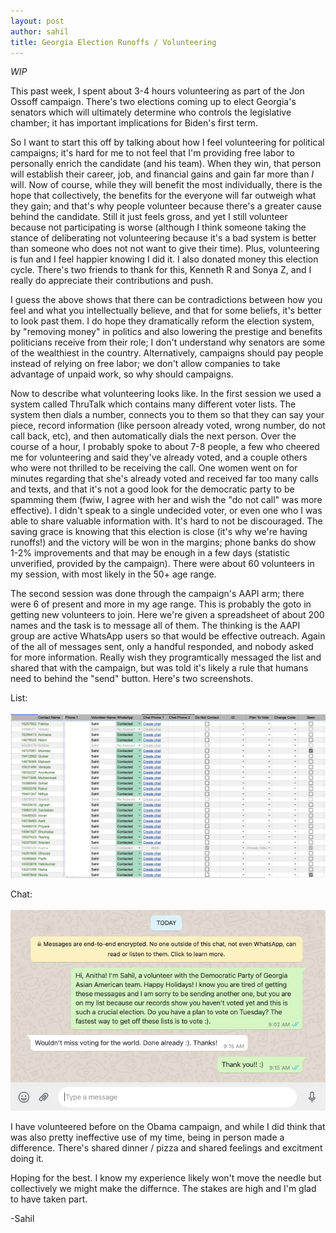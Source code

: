 ```yaml
---
layout: post
author: sahil
title: Georgia Election Runoffs / Volunteering
---
```


*WIP*

This past week, I spent about 3-4 hours volunteering as part of the Jon Ossoff campaign. There's two elections coming up to elect Georgia's senators which will ultimately determine who controls the legislative chamber; it has important implications for Biden's first term.

So I want to start this off by talking about how I feel volunteering for political campaigns; it's hard for me to not feel that I'm providing free labor to personally enrich the candidate (and his team). When they win, that person will establish their career, job, and financial gains and gain far more than *I* will. Now of course, while they will benefit the most individually, there is the hope that collectively, the benefits for the everyone will far outweigh what they gain; and that's why people volunteer because there's a greater cause behind the candidate. Still it just feels gross, and yet I still volunteer because not participating is worse (although I think someone taking the stance of deliberating not volunteering because it's a bad system is better than someone who does not not want to give their time). Plus, volunteering is fun and I feel happier knowing I did it. I also donated money this election cycle. There's two friends to thank for this, Kenneth R and Sonya Z, and I really do appreciate their contributions and push.

I guess the above shows that there can be contradictions between how you feel and what you intellectually believe, and that for some beliefs, it's better to look past them. I do hope they dramatically reform the election system, by "removing money" in politics and also lowering the prestige and benefits politicians receive from their role; I don't understand why senators are some of the wealthiest in the country. Alternatively, campaigns should pay people instead of relying on free labor; we don't allow companies to take advantage of unpaid work, so why should campaigns.

Now to describe what volunteering looks like. In the first session we used a system called ThruTalk which contains many different voter lists. The system then dials a number, connects you to them so that they can say your piece, record information (like persoon already voted, wrong number, do not call back, etc), and then automatically dials the next person. Over the course of a hour, I probably spoke to about 7-8 people, a few who cheered me for volunteering and said they've already voted, and a couple others who were not thrilled to be receiving the call. One women went on for minutes regarding that she's already voted and received far too many calls and texts, and that it's not a good look for the democratic party to be spamming them (fwiw, I agree with her and wish the "do not call" was more effective). I didn't speak to a single undecided voter, or even one who I was able to share valuable information with. It's hard to not be discouraged. The saving grace is knowing that this election is close (it's why we're having runoffs!) and the victory will be won in the margins; phone banks do show 1-2% improvements and that may be enough in a few days (statistic unverified, provided by the campaign). There were about 60 volunteers in my session, with most likely in the 50+ age range.

The second session was done through the campaign's AAPI arm; there were 6 of present and more in my age range. This is probably the goto in getting new volunteers to join. Here we're given a spreadsheet of about 200 names and the task is to message all of them. The thinking is the AAPI group are active WhatsApp users so that would be effective outreach. Again of the all of messages sent, only a handful responded, and nobody asked for more information. Really wish they programtically messaged the list and shared that with the campaign, but was told it's likely a rule that humans need to behind the "send" button. Here's two screenshots.

List:
<br><br>
<a href="/assets/images/georgia_volunteering/list.jpg"><img src="/assets/images/georgia_volunteering/list.jpg" width="1000"/></a>
<br>

Chat:
<br><br>
<a href="/assets/images/georgia_volunteering/chat.jpg"><img src="/assets/images/georgia_volunteering/chat.jpg"/></a>
<br>

I have volunteered before on the Obama campaign, and while I did think that was also pretty ineffective use of my time, being in person made a difference. There's shared dinner / pizza and shared feelings and excitment doing it.

Hoping for the best. I know my experience likely won't move the needle but collectively we might make the differnce. The stakes are high and I'm glad to have taken part.

-Sahil

